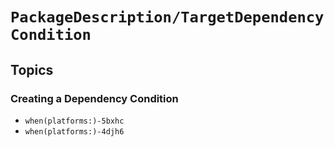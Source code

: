 # ``PackageDescription/TargetDependencyCondition``

## Topics

### Creating a Dependency Condition

- ``when(platforms:)-5bxhc``
- ``when(platforms:)-4djh6``
